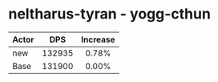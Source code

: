 # neltharus-tyran - yogg-cthun
| Actor | DPS | Increase |
|---|:---:|:---:|
|new|132935|0.78%|
|Base|131900|0.00%|
